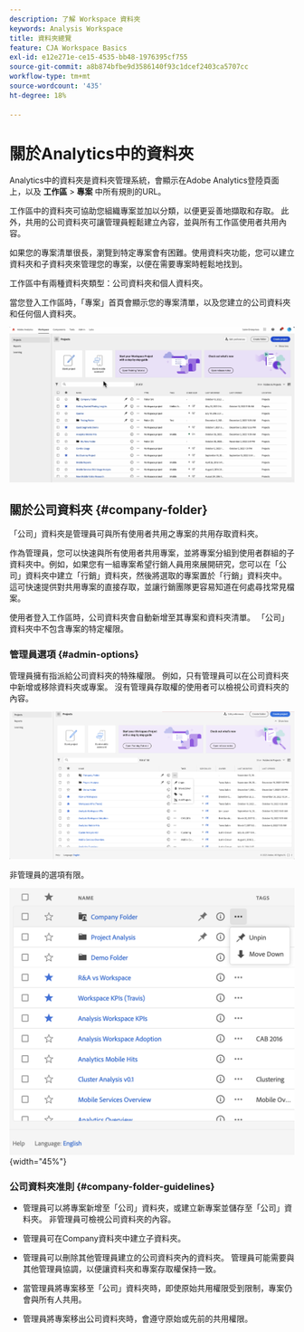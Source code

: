 ```yaml
---
description: 了解 Workspace 資料夾
keywords: Analysis Workspace
title: 資料夾總覽
feature: CJA Workspace Basics
exl-id: e12e271e-ce15-4535-bb48-1976395cf755
source-git-commit: a8b874bfbe9d3586140f93c1dcef2403ca5707cc
workflow-type: tm+mt
source-wordcount: '435'
ht-degree: 18%

---
```


# 關於Analytics中的資料夾

Analytics中的資料夾是資料夾管理系統，會顯示在Adobe Analytics登陸頁面上，以及 **工作區** > **專案** 中所有規則的URL。

工作區中的資料夾可協助您組織專案並加以分類，以便更妥善地擷取和存取。 此外，共用的公司資料夾可讓管理員輕鬆建立內容，並與所有工作區使用者共用內容。

如果您的專案清單很長，瀏覽到特定專案會有困難。使用資料夾功能，您可以建立資料夾和子資料夾來管理您的專案，以便在需要專案時輕鬆地找到。

工作區中有兩種資料夾類型：公司資料夾和個人資料夾。

當您登入工作區時，「專案」首頁會顯示您的專案清單，以及您建立的公司資料夾和任何個人資料夾。

![](/help/analysis-workspace/build-workspace-project/assets/landing-page2.png)

## 關於公司資料夾 {#company-folder}

「公司」資料夾是管理員可與所有使用者共用之專案的共用存取資料夾。

作為管理員，您可以快速與所有使用者共用專案，並將專案分組到使用者群組的子資料夾中。例如，如果您有一組專案希望行銷人員用來展開研究，您可以在「公司」資料夾中建立「行銷」資料夾，然後將選取的專案置於「行銷」資料夾中。 這可快速提供對共用專案的直接存取，並讓行銷團隊更容易知道在何處尋找常見檔案。

使用者登入工作區時，公司資料夾會自動新增至其專案和資料夾清單。 「公司」資料夾中不包含專案的特定權限。


### 管理員選項 {#admin-options}

管理員擁有指派給公司資料夾的特殊權限。 例如，只有管理員可以在公司資料夾中新增或移除資料夾或專案。 沒有管理員存取權的使用者可以檢視公司資料夾的內容。

![](/help/analysis-workspace/build-workspace-project/assets/admin-options.png)

非管理員的選項有限。

![](/help/analysis-workspace/build-workspace-project/assets/non-admin-folder-options.png){width="45%"}

### 公司資料夾准則 {#company-folder-guidelines}

- 管理員可以將專案新增至「公司」資料夾，或建立新專案並儲存至「公司」資料夾。 非管理員可檢視公司資料夾的內容。

- 管理員可在Company資料夾中建立子資料夾。

- 管理員可以刪除其他管理員建立的公司資料夾內的資料夾。 管理員可能需要與其他管理員協調，以便讓資料夾和專案存取權保持一致。

- 當管理員將專案移至「公司」資料夾時，即使原始共用權限受到限制，專案仍會與所有人共用。

- 管理員將專案移出公司資料夾時，會遵守原始或先前的共用權限。
